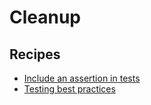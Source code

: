 # Cleanup

## Recipes

* [Include an assertion in tests](https://docs.openrewrite.org/reference/recipes/java/testing/cleanup/testsshouldincludeassertions)
* [Testing best practices](https://docs.openrewrite.org/reference/recipes/java/testing/cleanup/bestpractices)


